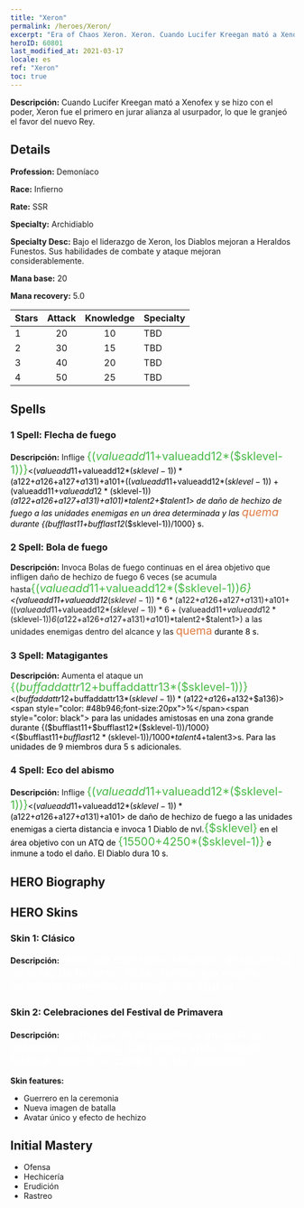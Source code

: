 ```yaml
---
title: "Xeron"
permalink: /heroes/Xeron/
excerpt: "Era of Chaos Xeron. Xeron. Cuando Lucifer Kreegan mató a Xenofex y se hizo con el poder, Xeron fue el primero en jurar alianza al usurpador, lo que le granjeó el favor del nuevo Rey."
heroID: 60801
last_modified_at: 2021-03-17
locale: es
ref: "Xeron"
toc: true
---
```

 **Descripción:** Cuando Lucifer Kreegan mató a Xenofex y se hizo con el poder, Xeron fue el primero en jurar alianza al usurpador, lo que le granjeó el favor del nuevo Rey.
## Details
 **Profession:** Demoníaco

 **Race:** Infierno

 **Rate:** SSR

 **Specialty:** Archidiablo

 **Specialty Desc:** Bajo el liderazgo de Xeron, los Diablos mejoran a Heraldos Funestos. Sus habilidades de combate y ataque mejoran considerablemente.

 **Mana base:** 20

 **Mana recovery:** 5.0


  | Stars   |     Attack     |    Knowledge   |      Specialty     |
  |---------|:---------------:|:---------------:|--------------------|
  |    1    | 20 | 10 | TBD |
  |    2    | 30 | 15 | TBD |
  |    3    | 40 | 20 | TBD |
  |    4    | 50 | 25 | TBD |

## Spells
### 1 Spell: Flecha de fuego
 **Descripción:** Inflige <span style="color: #48b946;font-size:20px">{($valueadd11+$valueadd12*($sklevel-1))}</span><span style="color: black"><($valueadd11+$valueadd12*($sklevel-1))*($a122+$a126+$a127+$a131)+$a101+(($valueadd11+$valueadd12*($sklevel-1))+($valueadd11+$valueadd12*($sklevel-1))*($a122+$a126+$a127+$a131)+$a101)*$talent2+$talent1> de daño de hechizo de fuego a las unidades enemigas en un área determinada y las <span style="color: #e07c44;font-size:20px">quema</span><span style="color: black"> durante {($bufflast11+$bufflast12*($sklevel-1))/1000} s.

### 2 Spell: Bola de fuego
 **Descripción:** Invoca Bolas de fuego continuas en el área objetivo que infligen daño de hechizo de fuego 6 veces (se acumula hasta<span style="color: #48b946;font-size:20px">{($valueadd11+$valueadd12*($sklevel-1))*6}</span><span style="color: black"><($valueadd11+$valueadd12*($sklevel-1))*6*($a122+$a126+$a127+$a131)+$a101+(($valueadd11+$valueadd12*($sklevel-1))*6+($valueadd11+$valueadd12*($sklevel-1))*6*($a122+$a126+$a127+$a131)+$a101)*$talent2+$talent1>) a las unidades enemigas dentro del alcance y las <span style="color: #e07c44;font-size:20px">quema</span><span style="color: black"> durante 8 s.

### 3 Spell: Matagigantes
 **Descripción:** Aumenta el ataque un <span style="color: #48b946;font-size:20px">{($buffaddattr12+$buffaddattr13*($sklevel-1))}</span><span style="color: black"><($buffaddattr12+$buffaddattr13*($sklevel-1))*($a122+$a126+$a132+$a136)><span style="color: #48b946;font-size:20px">%</span><span style="color: black"> para las unidades amistosas en una zona grande durante {($bufflast11+$bufflast12*($sklevel-1))/1000}<($bufflast11+$bufflast12*($sklevel-1))/1000*$talent4+$talent3>s. Para las unidades de 9 miembros dura 5 s adicionales.

### 4 Spell: Eco del abismo
 **Descripción:** Inflige <span style="color: #48b946;font-size:20px">{($valueadd11+$valueadd12*($sklevel-1))}</span><span style="color: black"><($valueadd11+$valueadd12*($sklevel-1))*($a122+$a126+$a127+$a131)+$a101> de daño de hechizo de fuego a las unidades enemigas a cierta distancia e invoca 1 Diablo de nvl.<span style="color: #48b946;font-size:20px">{$sklevel}</span><span style="color: black"> en el área objetivo con un ATQ de <span style="color: #48b946;font-size:20px">{15500+4250*($sklevel-1)}</span><span style="color: black"> e inmune a todo el daño. El Diablo dura 10 s.


## HERO Biography

## HERO Skins
### Skin 1: **Clásico**

 **Descripción:** <span style="color: #ffffff;font-size:20px">Haré que este reino inhumano desaparezca de la faz de la tierra. ¡Toda criatura que respire recibirá la sentencia del fuego y el azufre!</span>


### Skin 2: **Celebraciones del Festival de Primavera**

 **Descripción:** <span style="color: #ffffff;font-size:20px">La llegada de la primavera anuncia un próspero Año Nuevo. Los fuegos artificiales del festival celebran el cambio de las estaciones.</span>

 **Skin features:** 

   - Guerrero en la ceremonia
   - Nueva imagen de batalla
   - Avatar único y efecto de hechizo


## Initial Mastery
   - Ofensa
   - Hechicería
   - Erudición
   - Rastreo
